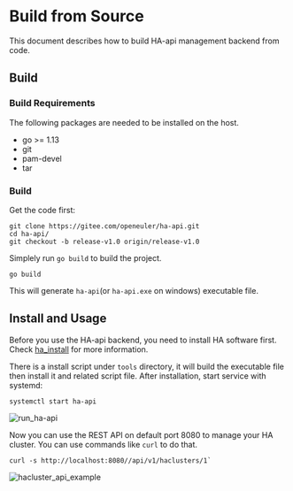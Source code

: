 # Build from Source

This document describes how to build HA-api management backend from code.

## Build

### Build Requirements

The following packages are needed to be installed on the host.

 - go >= 1.13
 - git
 - pam-devel
 - tar

### Build

Get the code first:

```
git clone https://gitee.com/openeuler/ha-api.git
cd ha-api/
git checkout -b release-v1.0 origin/release-v1.0
```

Simplely run `go build` to build the project.
```
go build
```
This will generate `ha-api`(or `ha-api.exe` on windows) executable file.

## Install and Usage

Before you use the HA-api backend, you need to install HA software first. Check [ha_install](./ha_install_en.md) for more information.

There is a install script under `tools` directory, it will build the executable file then install it and related script file. After installation, start service with systemd:

```
systemctl start ha-api
```
![run_ha-api](../pictures/run_ha-api.png)

Now you can use the REST API on default port 8080 to manage your HA cluster. You can use commands like `curl` to do that.

```
curl -s http://localhost:8080//api/v1/haclusters/1`
```
![hacluster_api_example](../pictures/hacluster_api_example.png)
